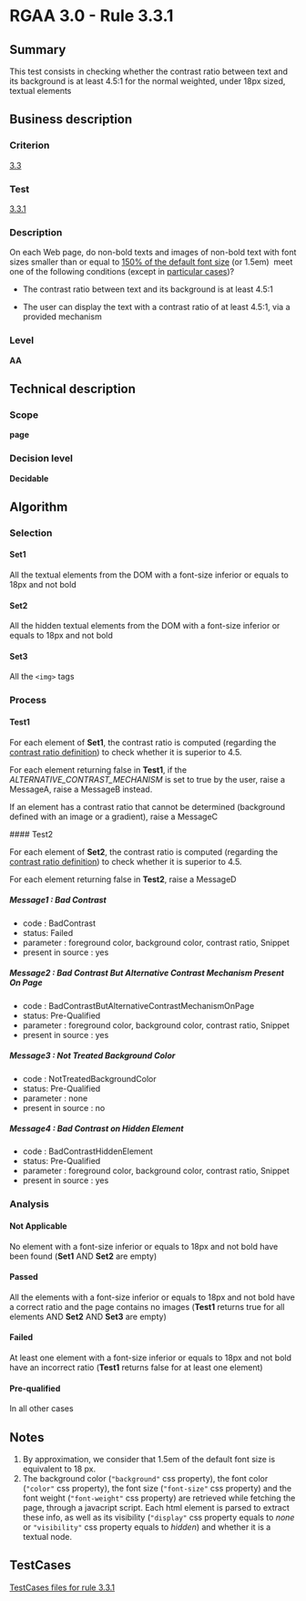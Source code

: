 # RGAA 3.0 -  Rule 3.3.1

## Summary

This test consists in checking whether the contrast ratio between text
and its background is at least 4.5:1 for the normal weighted, under 18px sized, textual elements

## Business description

### Criterion

[3.3](http://disic.github.io/rgaa_referentiel_en/RGAA3.0_Criteria_English_version_v1.html#crit-3-3)

### Test

[3.3.1](http://disic.github.io/rgaa_referentiel_en/RGAA3.0_Criteria_English_version_v1.html#test-3-3-1)

### Description
On each Web page, do
    non-bold texts and images of non-bold text with font sizes&nbsp;smaller than or equal&nbsp;to <a href="http://disic.github.io/rgaa_referentiel_en/RGAA3.0_Glossary_English_version_v1.html#mFontSize">150% of
  the default font size</a> (or 1.5em)&nbsp; meet one of the
    following conditions (except
    in <a title="Particular cases for criterion 3.3" href="http://disic.github.io/rgaa_referentiel_en/RGAA3.0_Particular_cases_English_version_v1.html#cpCrit3-">particular cases</a>)?
    <ul><li> The contrast ratio between text and its
   background is at least 4.5:1</li>
  <li>The user can display the text with
   a contrast ratio of at least 4.5:1, via a provided mechanism</li>
    </ul> 


### Level

**AA**

## Technical description

### Scope

**page**

### Decision level

**Decidable**

## Algorithm

### Selection

#### Set1

All the textual elements from the DOM with a font-size inferior or
equals to 18px and not bold

#### Set2

All the hidden textual elements from the DOM with a font-size inferior
or equals to 18px and not bold

#### Set3

All the `<img>` tags

### Process

#### Test1

For each element of **Set1**, the contrast ratio is computed (regarding the
[contrast ratio
definition](http://www.w3.org/TR/WCAG20/#contrast-ratiodef)) to check
whether it is superior to 4.5.

For each element returning false in **Test1**, if the
*ALTERNATIVE_CONTRAST_MECHANISM* is set to true by the user, raise a
MessageA, raise a MessageB instead.

If an element has a contrast ratio that cannot be determined (background
defined with an image or a gradient), raise a MessageC

#### Test2

For each element of **Set2**, the contrast ratio is computed (regarding the
[contrast ratio
definition](http://www.w3.org/TR/WCAG20/#contrast-ratiodef)) to check
whether it is superior to 4.5.

For each element returning false in **Test2**, raise a MessageD

##### Message1 : Bad Contrast

-   code : BadContrast
-   status: Failed
-   parameter : foreground color, background color, contrast ratio, Snippet
-   present in source : yes

##### Message2 : Bad Contrast But Alternative Contrast Mechanism Present On Page

-   code : BadContrastButAlternativeContrastMechanismOnPage
-   status: Pre-Qualified
-   parameter : foreground color, background color, contrast ratio, Snippet
-   present in source : yes

##### Message3 : Not Treated Background Color

-   code : NotTreatedBackgroundColor
-   status: Pre-Qualified
-   parameter : none
-   present in source : no

##### Message4 : Bad Contrast on Hidden Element

-   code : BadContrastHiddenElement
-   status: Pre-Qualified
-   parameter : foreground color, background color, contrast ratio, Snippet
-   present in source : yes

### Analysis

#### Not Applicable

No element with a font-size inferior or equals to 18px and not bold have been found (**Set1** AND **Set2** are empty)

#### Passed

All the elements with a font-size inferior or equals to 18px and not bold have a correct ratio and the page contains no images (**Test1** returns true for all elements AND **Set2** AND **Set3** are empty)

#### Failed

At least one element with a font-size inferior or equals to 18px and not bold have an incorrect ratio (**Test1** returns false for at least one element)

#### Pre-qualified

In all other cases

## Notes

1.  By approximation, we consider that 1.5em of the default font size is
    equivalent to 18 px.
2.  The background color (`"background"` css property), the font color
    (`"color"` css property), the font size (`"font-size"` css property) and
    the font weight (`"font-weight"` css property) are retrieved while
    fetching the page, through a javacript script. Each html element
    is parsed to extract these info, as well as its
    visibility (`"display"` css property equals to *none* or `"visibility"`
    css property equals to *hidden*) and whether it is a textual node.




##  TestCases 

[TestCases files for rule 3.3.1](https://github.com/Asqatasun/Asqatasun/tree/master/rules/rules-rgaa3.0/src/test/resources/testcases/rgaa30/Rgaa30Rule030301/) 


